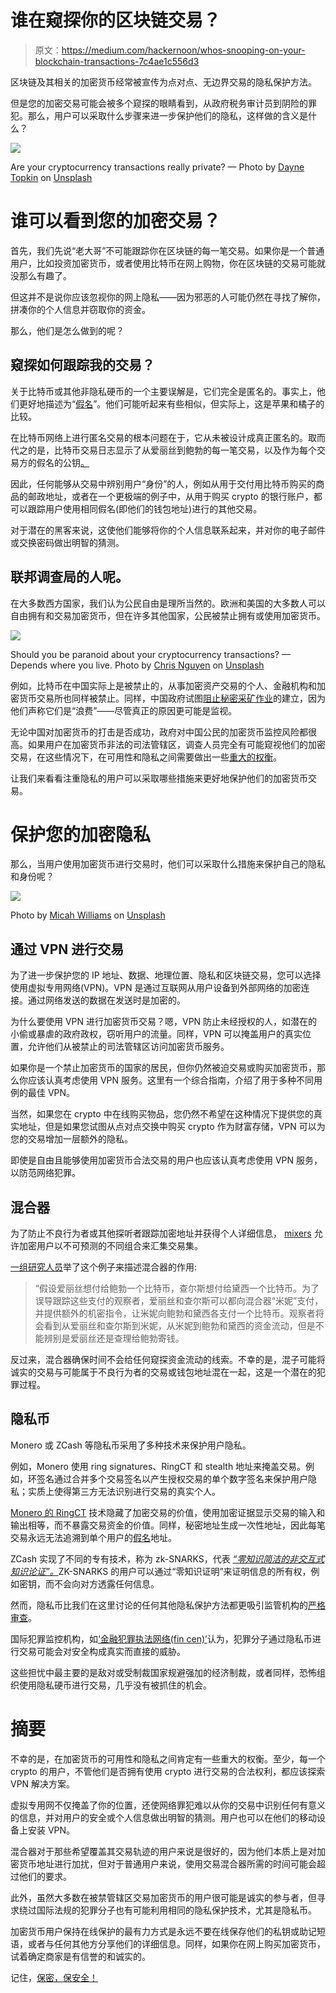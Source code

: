 # 谁在窥探你的区块链交易？

> 原文：<https://medium.com/hackernoon/whos-snooping-on-your-blockchain-transactions-7c4ae1c556d3>

区块链及其相关的加密货币经常被宣传为点对点、无边界交易的隐私保护方法。

但是您的加密交易可能会被多个窥探的眼睛看到，从政府税务审计员到阴险的罪犯。那么，用户可以采取什么步骤来进一步保护他们的隐私，这样做的含义是什么？

![](img/4b03359ee1856efc81760ebfebd3fb4c.png)

Are your cryptocurrency transactions really private? — Photo by [Dayne Topkin](https://unsplash.com/@dtopkin1?utm_source=medium&utm_medium=referral) on [Unsplash](https://unsplash.com?utm_source=medium&utm_medium=referral)

# 谁可以看到您的加密交易？

首先，我们先说“老大哥”不可能跟踪你在区块链的每一笔交易。如果你是一个普通用户，比如投资加密货币，或者使用比特币在网上购物，你在区块链的交易可能就没那么有趣了。

但这并不是说你应该忽视你的网上隐私——因为邪恶的人可能仍然在寻找了解你，拼凑你的个人信息并窃取你的资金。

那么，他们是怎么做到的呢？

## 窥探如何跟踪我的交易？

关于比特币或其他非隐私硬币的一个主要误解是，它们完全是匿名的。事实上，他们更好地描述为“[假名](https://www.buybitcoinworldwide.com/anonymity/)”。他们可能听起来有些相似，但实际上，这是苹果和橘子的比较。

在比特币网络上进行匿名交易的根本问题在于，它从未被设计成真正匿名的。取而代之的是，比特币交易日志显示了从爱丽丝到鲍勃的每一笔交易，以及作为每个交易方的假名的公钥[。](https://www.aeaweb.org/articles?id=10.1257/jep.29.2.213)

因此，任何能够从交易中辨别用户“身份”的人，例如从用于交付用比特币购买的商品的邮政地址，或者在一个更极端的例子中，从用于购买 crypto 的银行账户，都可以跟踪用户使用相同假名(即他们的钱包地址)进行的其他交易。

对于潜在的黑客来说，这使他们能够将你的个人信息联系起来，并对你的电子邮件或交换密码做出明智的猜测。

## 联邦调查局的人呢。

在大多数西方国家，我们认为公民自由是理所当然的。欧洲和美国的大多数人可以自由拥有和交易加密货币，但在许多其他国家，公民被禁止拥有或使用加密货币。

![](img/1dc218ff30dacf00e7f6be3fa1045e7c.png)

Should you be paranoid about your cryptocurrency transactions? — Depends where you live. Photo by [Chris Nguyen](https://unsplash.com/@cspek?utm_source=medium&utm_medium=referral) on [Unsplash](https://unsplash.com?utm_source=medium&utm_medium=referral)

例如，比特币在中国实际上是被禁止的，从事加密资产交易的个人、金融机构和加密货币交易所也同样被禁止。同样，中国政府试图[阻止秘密采矿作业](https://www.oecd-ilibrary.org/content/paper/5jz2pwjd9t20-en)的建立，因为他们声称它们是“浪费”——尽管真正的原因更可能是监视。

无论中国对加密货币的打击是否成功，政府对中国公民的加密货币监控风险都很高。如果用户在加密货币非法的司法管辖区，调查人员完全有可能窥视他们的加密交易，在这些情况下，在可用性和隐私之间需要做出一些[重大的权衡](https://www.ftc.gov/system/files/documents/public_comments/2016/10/00071-129190.pdf)。

让我们来看看注重隐私的用户可以采取哪些措施来更好地保护他们的加密货币交易。

# 保护您的加密隐私

那么，当用户使用加密货币进行交易时，他们可以采取什么措施来保护自己的隐私和身份呢？

![](img/6efb5d1ee63ffef7d72ce520ff10bbe0.png)

Photo by [Micah Williams](https://unsplash.com/@mr_williams_photography?utm_source=medium&utm_medium=referral) on [Unsplash](https://unsplash.com?utm_source=medium&utm_medium=referral)

## 通过 VPN 进行交易

为了进一步保护您的 IP 地址、数据、地理位置、隐私和区块链交易，您可以选择使用虚拟专用网络(VPN)。VPN 是通过互联网从用户设备到外部网络的加密连接。通过网络发送的数据在发送时是加密的。

为什么要使用 VPN 进行加密货币交易？嗯，VPN 防止未经授权的人，如潜在的小偷或暴虐的政府政权，窃听用户的流量。同样，VPN 可以掩盖用户的真实位置，允许他们从被禁止的司法管辖区访问加密货币服务。

如果你是一个禁止加密货币的国家的居民，但你仍然被迫交易或购买加密货币，那么你应该认真考虑使用 VPN 服务。这里有一个综合指南，介绍了用于多种不同用例的最佳 VPN。

当然，如果您在 crypto 中在线购买物品，您仍然不希望在这种情况下提供您的真实地址，但是如果您试图从点对点交换中购买 crypto 作为财富存储，VPN 可以为您的交易增加一层额外的隐私。

即使是自由且能够使用加密货币合法交易的用户也应该认真考虑使用 VPN 服务，以防范网络犯罪。

## 混合器

为了防止不良行为者或其他探听者跟踪加密地址并获得个人详细信息， [mixers](https://www.aeaweb.org/articles?id=10.1257/jep.29.2.213) 允许加密用户以不可预测的不同组合来汇集交易集。

[一组研究人员](https://www.aeaweb.org/articles?id=10.1257/jep.29.2.213)举了这个例子来描述混合器的作用:

> “假设爱丽丝想付给鲍勃一个比特币，查尔斯想付给黛西一个比特币。为了误导跟踪这些支付的观察者，爱丽丝和查尔斯可以都向混合器“米妮”支付，并提供额外的机密指令，让米妮向鲍勃和黛西各支付一个比特币。观察者将会看到从爱丽丝和查尔斯到米妮，从米妮到鲍勃和黛西的资金流动，但是不能辨别是爱丽丝还是查理给鲍勃寄钱。

反过来，混合器确保时间不会给任何窥探资金流动的线索。不幸的是，混子可能将诚实的交易与可能属于不良行为者的交易或钱包地址混在一起，这是一个潜在的犯罪过程。

## 隐私币

Monero 或 ZCash 等隐私币采用了多种技术来保护用户隐私。

例如，Monero 使用 ring signatures、RingCT 和 stealth 地址来掩盖交易。例如，环签名通过合并多个交易签名以产生授权交易的单个数字签名来保护用户隐私；实质上使得第三方无法识别进行交易的真实个人。

[Monero 的 RingCT](https://getmonero.org/resources/moneropedia/ringCT.html) 技术隐藏了加密交易的价值，使用加密证据显示交易的输入和输出相等，而不暴露交易资金的价值。同样，秘密地址生成一次性地址，因此每笔交易永远无法追溯到单个用户的[假名](https://www.aeaweb.org/articles?id=10.1257/jep.29.2.213)地址。

ZCash 实现了不同的专有技术，称为 zk-SNARKS，代表 [*“零知识简洁的非交互式知识论证”。*](https://z.cash/technology/zksnarks/)ZK-SNARKS 的用户可以通过“零知识证明”来证明信息的所有权，例如密钥，而不会向对方透露任何信息。

然而，隐私币比我们在这里讨论的任何其他隐私保护方法都更吸引监管机构的[严格审查](https://hedgetrade.com/will-privacy-coins-like-monero-survive-regulation/#Regulations_and_Privacy_Coins)。

国际犯罪监控机构，如[‘金融犯罪执法网络(fin cen)’](https://www.fincen.gov/)认为，犯罪分子通过隐私币进行交易可能会对安全构成真实而直接的威胁。

这些担忧中最主要的是敌对或受制裁国家规避强加的经济制裁，或者同样，恐怖组织使用隐私硬币进行交易，几乎没有被抓住的机会。

# 摘要

不幸的是，在加密货币的可用性和隐私之间肯定有一些重大的权衡。至少，每一个 crypto 的用户，不管他们是否拥有使用 crypto 进行交易的合法权利，都应该探索 VPN 解决方案。

虚拟专用网不仅掩盖了你的位置，还使网络罪犯难以从你的交易中识别任何有意义的信息，并对用户的安全或个人信息做出明智的猜测。用户也可以在他们的移动设备上安装 VPN。

混合器对于那些希望覆盖其交易轨迹的用户来说是很好的，因为他们本质上是对加密货币地址进行加扰，但对于普通用户来说，使用交易混合器所需的时间可能会超过他们的要求。

此外，虽然大多数在被禁管辖区交易加密货币的用户很可能是诚实的参与者，但寻求绕过国际法规的犯罪分子也有可能利用相同的隐私保护技术，尤其是隐私币。

加密货币用户保持在线保护的最有力方式是永远不要在线保存他们的私钥或助记短语，或者与任何其他方分享他们的详细信息。同样，如果你在网上购买加密货币，试着确定商家是有信誉的和诚实的。

记住，[保密，保安全！](https://www.youtube.com/watch?v=iThtELZvfPs)